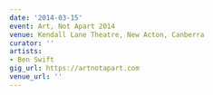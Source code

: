 ```yaml
---
date: '2014-03-15'
event: Art, Not Apart 2014
venue: Kendall Lane Theatre, New Acton, Canberra
curator: ''
artists:
- Ben Swift
gig_url: https://artnotapart.com
venue_url: ''
---
```

